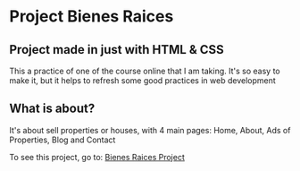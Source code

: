 # Project Bienes Raices
<h2>Project made in just with HTML & CSS </h2>
<p>This a practice of one of the course online that I am taking. It's so easy to make it, but it helps to refresh some good practices in web development</p>
<h2>What is about?</h2>
<p>It's about sell properties or houses, with 4 main pages: Home, About, Ads of Properties, Blog and Contact</p>
<p>To see this project, go to: <a href="https://smltalavera95.github.io/bienesraices/" target="_blank">Bienes Raices Project</a></p>
